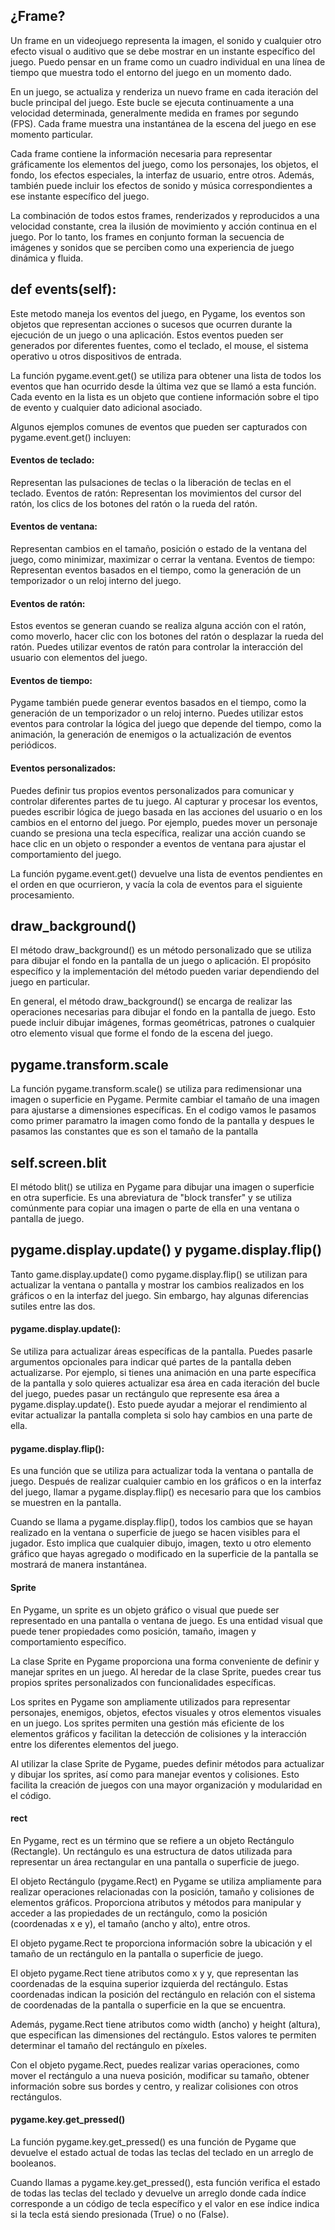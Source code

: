 ## ¿Frame?
Un frame en un videojuego representa la imagen, el sonido y cualquier otro efecto visual o auditivo que se debe mostrar en un instante específico del juego. Puedo pensar en un frame como un cuadro individual en una línea de tiempo que muestra todo el entorno del juego en un momento dado.

En un juego, se actualiza y renderiza un nuevo frame en cada iteración del bucle principal del juego. Este bucle se ejecuta continuamente a una velocidad determinada, generalmente medida en frames por segundo (FPS). Cada frame muestra una instantánea de la escena del juego en ese momento particular.

Cada frame contiene la información necesaria para representar gráficamente los elementos del juego, como los personajes, los objetos, el fondo, los efectos especiales, la interfaz de usuario, entre otros. Además, también puede incluir los efectos de sonido y música correspondientes a ese instante específico del juego.

La combinación de todos estos frames, renderizados y reproducidos a una velocidad constante, crea la ilusión de movimiento y acción continua en el juego. Por lo tanto, los frames en conjunto forman la secuencia de imágenes y sonidos que se perciben como una experiencia de juego dinámica y fluida.

## def events(self):

Este metodo maneja los eventos del juego, en Pygame, los eventos son objetos que representan acciones o sucesos que ocurren durante la ejecución de un juego o una aplicación. Estos eventos pueden ser generados por diferentes fuentes, como el teclado, el mouse, el sistema operativo u otros dispositivos de entrada.

La función pygame.event.get() se utiliza para obtener una lista de todos los eventos que han ocurrido desde la última vez que se llamó a esta función. Cada evento en la lista es un objeto que contiene información sobre el tipo de evento y cualquier dato adicional asociado.

Algunos ejemplos comunes de eventos que pueden ser capturados con pygame.event.get() incluyen:

#### Eventos de teclado:
Representan las pulsaciones de teclas o la liberación de teclas en el teclado.
Eventos de ratón: Representan los movimientos del cursor del ratón, los clics de los botones del ratón o la rueda del ratón.
#### Eventos de ventana: 
Representan cambios en el tamaño, posición o estado de la ventana del juego, como minimizar, maximizar o cerrar la ventana.
Eventos de tiempo: Representan eventos basados en el tiempo, como la generación de un temporizador o un reloj interno del juego.

#### Eventos de ratón: 
Estos eventos se generan cuando se realiza alguna acción con el ratón, como moverlo, hacer clic con los botones del ratón o desplazar la rueda del ratón. Puedes utilizar eventos de ratón para controlar la interacción del usuario con elementos del juego.

#### Eventos de tiempo: 
Pygame también puede generar eventos basados en el tiempo, como la generación de un temporizador o un reloj interno. Puedes utilizar estos eventos para controlar la lógica del juego que depende del tiempo, como la animación, la generación de enemigos o la actualización de eventos periódicos.

#### Eventos personalizados: 
Puedes definir tus propios eventos personalizados para comunicar y controlar diferentes partes de tu juego.
Al capturar y procesar los eventos, puedes escribir lógica de juego basada en las acciones del usuario o en los cambios en el entorno del juego. Por ejemplo, puedes mover un personaje cuando se presiona una tecla específica, realizar una acción cuando se hace clic en un objeto o responder a eventos de ventana para ajustar el comportamiento del juego.

La función pygame.event.get() devuelve una lista de eventos pendientes en el orden en que ocurrieron, y vacía la cola de eventos para el siguiente procesamiento.

## draw_background()
El método draw_background() es un método personalizado que se utiliza para dibujar el fondo en la pantalla de un juego o aplicación. El propósito específico y la implementación del método pueden variar dependiendo del juego en particular.

En general, el método draw_background() se encarga de realizar las operaciones necesarias para dibujar el fondo en la pantalla de juego. Esto puede incluir dibujar imágenes, formas geométricas, patrones o cualquier otro elemento visual que forme el fondo de la escena del juego.

## pygame.transform.scale
La función pygame.transform.scale() se utiliza para redimensionar una imagen o superficie en Pygame. Permite cambiar el tamaño de una imagen para ajustarse a dimensiones específicas. En el codigo vamos le pasamos como primer paramatro la imagen como fondo de la pantalla y despues le pasamos las constantes que es son el tamaño de la pantalla

## self.screen.blit
El método blit() se utiliza en Pygame para dibujar una imagen o superficie en otra superficie. Es una abreviatura de "block transfer" y se utiliza comúnmente para copiar una imagen o parte de ella en una ventana o pantalla de juego.

## pygame.display.update() y pygame.display.flip()

Tanto game.display.update() como pygame.display.flip() se utilizan para actualizar la ventana o pantalla y mostrar los cambios realizados en los gráficos o en la interfaz del juego. Sin embargo, hay algunas diferencias sutiles entre las dos.

#### pygame.display.update():
 Se utiliza para actualizar áreas específicas de la pantalla. Puedes pasarle argumentos opcionales para indicar qué partes de la pantalla deben actualizarse. Por ejemplo, si tienes una animación en una parte específica de la pantalla y solo quieres actualizar esa área en cada iteración del bucle del juego, puedes pasar un rectángulo que represente esa área a pygame.display.update(). Esto puede ayudar a mejorar el rendimiento al evitar actualizar la pantalla completa si solo hay cambios en una parte de ella.

 #### pygame.display.flip():
 Es una función que se utiliza para actualizar toda la ventana o pantalla de juego. Después de realizar cualquier cambio en los gráficos o en la interfaz del juego, llamar a pygame.display.flip() es necesario para que los cambios se muestren en la pantalla.

Cuando se llama a pygame.display.flip(), todos los cambios que se hayan realizado en la ventana o superficie de juego se hacen visibles para el jugador. Esto implica que cualquier dibujo, imagen, texto u otro elemento gráfico que hayas agregado o modificado en la superficie de la pantalla se mostrará de manera instantánea.

#### Sprite

En Pygame, un sprite es un objeto gráfico o visual que puede ser representado en una pantalla o ventana de juego. Es una entidad visual que puede tener propiedades como posición, tamaño, imagen y comportamiento específico.

La clase Sprite en Pygame proporciona una forma conveniente de definir y manejar sprites en un juego. Al heredar de la clase Sprite, puedes crear tus propios sprites personalizados con funcionalidades específicas.

Los sprites en Pygame son ampliamente utilizados para representar personajes, enemigos, objetos, efectos visuales y otros elementos visuales en un juego. Los sprites permiten una gestión más eficiente de los elementos gráficos y facilitan la detección de colisiones y la interacción entre los diferentes elementos del juego.

Al utilizar la clase Sprite de Pygame, puedes definir métodos para actualizar y dibujar los sprites, así como para manejar eventos y colisiones. Esto facilita la creación de juegos con una mayor organización y modularidad en el código.


#### rect
En Pygame, rect es un término que se refiere a un objeto Rectángulo (Rectangle). Un rectángulo es una estructura de datos utilizada para representar un área rectangular en una pantalla o superficie de juego.

El objeto Rectángulo (pygame.Rect) en Pygame se utiliza ampliamente para realizar operaciones relacionadas con la posición, tamaño y colisiones de elementos gráficos. Proporciona atributos y métodos para manipular y acceder a las propiedades de un rectángulo, como la posición (coordenadas x e y), el tamaño (ancho y alto), entre otros.

El objeto pygame.Rect te proporciona información sobre la ubicación y el tamaño de un rectángulo en la pantalla o superficie de juego.

El objeto pygame.Rect tiene atributos como x y y, que representan las coordenadas de la esquina superior izquierda del rectángulo. Estas coordenadas indican la posición del rectángulo en relación con el sistema de coordenadas de la pantalla o superficie en la que se encuentra.

Además, pygame.Rect tiene atributos como width (ancho) y height (altura), que especifican las dimensiones del rectángulo. Estos valores te permiten determinar el tamaño del rectángulo en píxeles.

Con el objeto pygame.Rect, puedes realizar varias operaciones, como mover el rectángulo a una nueva posición, modificar su tamaño, obtener información sobre sus bordes y centro, y realizar colisiones con otros rectángulos.

#### pygame.key.get_pressed()

La función pygame.key.get_pressed() es una función de Pygame que devuelve el estado actual de todas las teclas del teclado en un arreglo de booleanos.

Cuando llamas a pygame.key.get_pressed(), esta función verifica el estado de todas las teclas del teclado y devuelve un arreglo donde cada índice corresponde a un código de tecla específico y el valor en ese índice indica si la tecla está siendo presionada (True) o no (False).